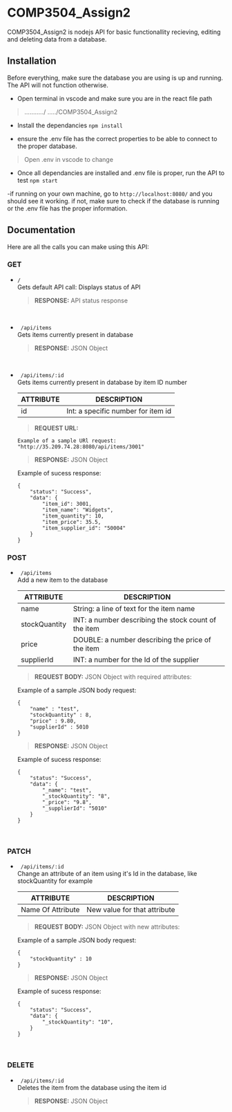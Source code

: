 # COMP3504_Assign2

COMP3504_Assign2 is nodejs API for basic functionallity recieving, editing and deleting data from a database.

## Installation

Before everything, make sure the database you are using is up and running. The API will not function otherwise.

- Open terminal in vscode and make sure you are in the react file path
> .........../ ...../COMP3504_Assign2

- Install the dependancies
`npm install`

- ensure the .env file has the correct properties to be able to connect to the proper database. 
> Open .env in vscode to change

- Once all dependancies are installed and .env file is proper, run the API to test
`npm start`

-if running on your own machine, go to `http://localhost:8080/` and you should see it working. 
if not, make sure to check if the database is running or the .env file has the proper information.

## Documentation

Here are all the calls you can make using this API:

### GET

- ` / `\
    Gets default API call: Displays status of API
    > **RESPONSE:**  API status response

<br />

- ` /api/items`\
    Gets items currently present in database
    > **RESPONSE:**  JSON Object

<br />

- ` /api/items/:id` \
    Gets items currently present in database by item ID number

    ATTRIBUTE | DESCRIPTION
    --------- | -----------
    id | Int: a specific number for item id    
    

    >**REQUEST URL:**

      Example of a sample URl request:
      "http://35.209.74.28:8080/api/items/3001"


    > **RESPONSE:**  JSON Object
    
    Example of sucess response:
    `````````
    {
        "status": "Success",
        "data": {
            "item_id": 3001,
            "item_name": "Widgets",
            "item_quantity": 10,
            "item_price": 35.5,
            "item_supplier_id": "50004"
        }
    }
    `````````

### POST

- ` /api/items`\
    Add a new item to the database
    

    ATTRIBUTE | DESCRIPTION
    --------- | -----------
    name | String: a line of text for the item name 
    stockQuantity | INT: a number describing the stock count of the item 
    price | DOUBLE: a number describing the price of the item 
    supplierId | INT: a number for the Id of the supplier

    > **REQUEST BODY:** JSON Object with required attributes:

    Example of a sample JSON body request:
    ``````
    {
        "name" : "test",
        "stockQuantity" : 8,
        "price" : 9.80,
        "supplierId" : 5010
    }
    ``````
    > **RESPONSE:**  JSON Object

    Example of sucess response:
    `````````
    {
        "status": "Success",
        "data": {
            "_name": "test",
            "_stockQuantity": "8",
            "_price": "9.8",
            "_supplierId": "5010"
        }
    }
    `````````

<br />

### PATCH

- ` /api/items/:id`\
    Change an attribute of an item using it's Id in the database, like stockQuantity for example
    

    ATTRIBUTE | DESCRIPTION
    --------- | -----------
    Name Of Attribute | New value for that attribute
    

    > **REQUEST BODY:** JSON Object with new attributes:
     
    Example of a sample JSON body request:
    ``````
    {
        "stockQuantity" : 10
    }
    ``````
    > **RESPONSE:**  JSON Object

    Example of sucess response:
    `````````
    {
        "status": "Success",
        "data": {
            "_stockQuantity": "10",
        }
    }
    `````````

<br />

### DELETE

- ` /api/items/:id` \
    Deletes the item from the database using the item id
    > **RESPONSE:**  JSON Object


